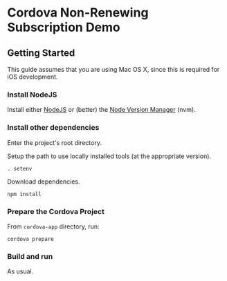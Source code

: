 # Cordova Non-Renewing Subscription Demo

## Getting Started

This guide assumes that you are using Mac OS X, since this is required for iOS development.

### Install NodeJS

Install either [NodeJS](https://nodejs.org/en/) or (better) the [Node Version Manager](https://github.com/creationix/nvm) (nvm).

### Install other dependencies

Enter the project's root directory.

Setup the path to use locally installed tools (at the appropriate version).

    . setenv

Download dependencies.

    npm install

### Prepare the Cordova Project

From `cordova-app` directory, run:

    cordova prepare

### Build and run

As usual.
